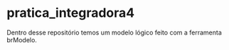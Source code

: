 # pratica_integradora4
Dentro desse repositório temos um modelo lógico feito com a ferramenta brModelo.
